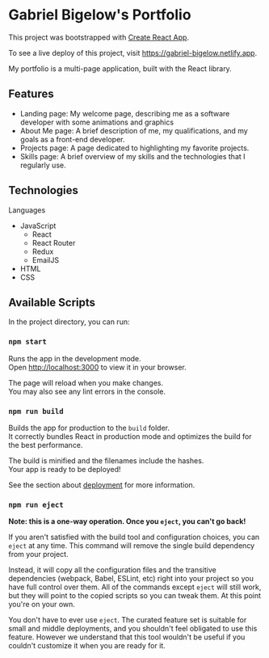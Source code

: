 # Gabriel Bigelow's Portfolio

This project was bootstrapped with [Create React App](https://github.com/facebook/create-react-app).

To see a live deploy of this project, visit https://gabriel-bigelow.netlify.app.

My portfolio is a multi-page application, built with the React library.

## Features
* Landing page: My welcome page, describing me as a software developer with some animations and graphics
* About Me page: A brief description of me, my qualifications, and my goals as a front-end developer.
* Projects page: A page dedicated to highlighting my favorite projects.
* Skills page: A brief overview of my skills and the technologies that I regularly use.

## Technologies

Languages
<ul> 
    <li>JavaScript
        <ul>
            <li>React</li>
            <li>React Router</li>
            <li>Redux</li>
            <li>EmailJS</li>
        </ul>
    </li>
    <li>HTML</li>
    <li>CSS</li>
</ul>



## Available Scripts

In the project directory, you can run:

### `npm start`

Runs the app in the development mode.\
Open [http://localhost:3000](http://localhost:3000) to view it in your browser.

The page will reload when you make changes.\
You may also see any lint errors in the console.

### `npm run build`

Builds the app for production to the `build` folder.\
It correctly bundles React in production mode and optimizes the build for the best performance.

The build is minified and the filenames include the hashes.\
Your app is ready to be deployed!

See the section about [deployment](https://facebook.github.io/create-react-app/docs/deployment) for more information.

### `npm run eject`

**Note: this is a one-way operation. Once you `eject`, you can't go back!**

If you aren't satisfied with the build tool and configuration choices, you can `eject` at any time. This command will remove the single build dependency from your project.

Instead, it will copy all the configuration files and the transitive dependencies (webpack, Babel, ESLint, etc) right into your project so you have full control over them. All of the commands except `eject` will still work, but they will point to the copied scripts so you can tweak them. At this point you're on your own.

You don't have to ever use `eject`. The curated feature set is suitable for small and middle deployments, and you shouldn't feel obligated to use this feature. However we understand that this tool wouldn't be useful if you couldn't customize it when you are ready for it.
